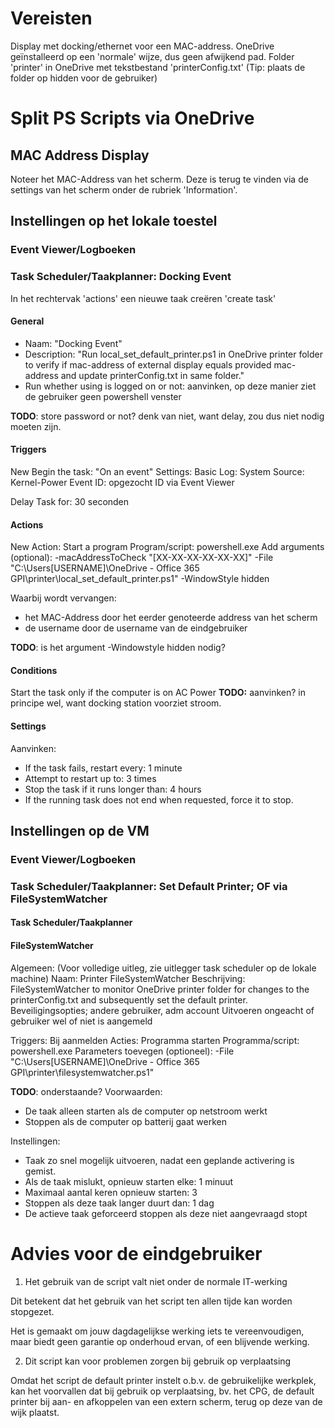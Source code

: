 # Vereisten

Display met docking/ethernet voor een MAC-address.
OneDrive geïnstalleerd op een 'normale' wijze, dus geen afwijkend pad.
Folder 'printer' in OneDrive met tekstbestand 'printerConfig.txt'
(Tip: plaats de folder op hidden voor de gebruiker) 

# Split PS Scripts via OneDrive

## MAC Address Display

Noteer het MAC-Address van het scherm. Deze is terug te vinden via de settings van het scherm onder de rubriek 'Information'. 

## Instellingen op het lokale toestel

### Event Viewer/Logboeken

### Task Scheduler/Taakplanner: Docking Event

In het rechtervak 'actions' een nieuwe taak creëren 'create task'

#### General
- Naam: "Docking Event"
- Description: "Run local_set_default_printer.ps1 in OneDrive printer folder to verify if mac-address of external display equals provided mac-address and update printerConfig.txt in same folder."
- Run whether using is logged on or not: aanvinken, op deze manier ziet de gebruiker geen powershell venster

**TODO**: store password or not? denk van niet, want delay, zou dus niet nodig moeten zijn.

#### Triggers
New
Begin the task: "On an event"
Settings: Basic
    Log: System
    Source: Kernel-Power
    Event ID: opgezocht ID via Event Viewer

Delay Task for: 30 seconden

#### Actions
New
Action: Start a program
Program/script: powershell.exe
Add arguments (optional): 
    -macAddressToCheck "[XX-XX-XX-XX-XX-XX]"
    -File "C:\Users\[USERNAME]\OneDrive - Office 365 GPI\printer\local_set_default_printer.ps1"
    -WindowStyle hidden

Waarbij wordt vervangen:
- het MAC-Address door het eerder genoteerde address van het scherm
- de username door de username van de eindgebruiker

**TODO**: is het argument -Windowstyle hidden nodig?

#### Conditions
Start the task only if the computer is on AC Power
**TODO:** aanvinken? in principe wel, want docking station voorziet stroom.

#### Settings
Aanvinken:
- If the task fails, restart every: 1 minute
- Attempt to restart up to: 3 times
- Stop the task if it runs longer than: 4 hours
- If the running task does not end when requested, force it to stop.

## Instellingen op de VM
### Event Viewer/Logboeken

### Task Scheduler/Taakplanner: Set Default Printer; OF via FileSystemWatcher

#### Task Scheduler/Taakplanner
#### FileSystemWatcher
Algemeen:
(Voor volledige uitleg, zie uitlegger task scheduler op de lokale machine)
Naam: Printer FileSystemWatcher
Beschrijving: FileSystemWatcher to monitor OneDrive printer folder for changes to the printerConfig.txt and subsequently set the default printer.
Beveiligingsopties; andere gebruiker, adm account
Uitvoeren ongeacht of gebruiker wel of niet is aangemeld

Triggers: Bij aanmelden
Acties: Programma starten
Programma/script: powershell.exe
Parameters toevegen (optioneel): 
    -File "C:\Users\[USERNAME]\OneDrive - Office 365 GPI\printer\filesystemwatcher.ps1"

**TODO**: onderstaande? 
Voorwaarden:
- De taak alleen starten als de computer op netstroom werkt
- Stoppen als de computer op batterij gaat werken

Instellingen:
- Taak zo snel mogelijk uitvoeren, nadat een geplande activering is gemist.
- Als de taak mislukt, opnieuw starten elke: 1 minuut
- Maximaal aantal keren opnieuw starten: 3
- Stoppen als deze taak langer duurt dan: 1 dag
- De actieve taak geforceerd stoppen als deze niet aangevraagd stopt

# Advies voor de eindgebruiker

1. Het gebruik van de script valt niet onder de normale IT-werking

Dit betekent dat het gebruik van het script ten allen tijde kan worden stopgezet.

Het is gemaakt om jouw dagdagelijkse werking iets te vereenvoudigen, maar biedt geen garantie op onderhoud ervan, of een blijvende werking. 

2. Dit script kan voor problemen zorgen bij gebruik op verplaatsing

Omdat het script de default printer instelt o.b.v. de gebruikelijke werkplek, kan het voorvallen dat bij gebruik op verplaatsing, bv. het CPG, de default printer bij aan- en afkoppelen van een extern scherm, terug op deze van de wijk plaatst.


